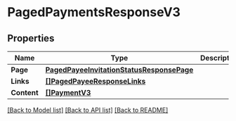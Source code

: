 # PagedPaymentsResponseV3

## Properties

Name | Type | Description | Notes
------------ | ------------- | ------------- | -------------
**Page** | [**PagedPayeeInvitationStatusResponsePage**](PagedPayeeInvitationStatusResponse_page.md) |  | [optional] 
**Links** | [**[]PagedPayeeResponseLinks**](PagedPayeeResponse_links.md) |  | [optional] 
**Content** | [**[]PaymentV3**](PaymentV3.md) |  | [optional] 

[[Back to Model list]](../README.md#documentation-for-models) [[Back to API list]](../README.md#documentation-for-api-endpoints) [[Back to README]](../README.md)


